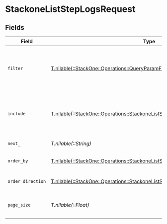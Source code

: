 # StackoneListStepLogsRequest


## Fields

| Field                                                                                                                                                      | Type                                                                                                                                                       | Required                                                                                                                                                   | Description                                                                                                                                                | Example                                                                                                                                                    |
| ---------------------------------------------------------------------------------------------------------------------------------------------------------- | ---------------------------------------------------------------------------------------------------------------------------------------------------------- | ---------------------------------------------------------------------------------------------------------------------------------------------------------- | ---------------------------------------------------------------------------------------------------------------------------------------------------------- | ---------------------------------------------------------------------------------------------------------------------------------------------------------- |
| `filter`                                                                                                                                                   | [T.nilable(::StackOne::Operations::QueryParamFilter)](../../models/operations/queryparamfilter.md)                                                         | :heavy_minus_sign:                                                                                                                                         | Filter parameters that allow greater customisation of the list response                                                                                    |                                                                                                                                                            |
| `include`                                                                                                                                                  | [T.nilable(::StackOne::Operations::StackoneListStepLogsQueryParamInclude)](../../models/operations/stackoneliststeplogsqueryparaminclude.md)               | :heavy_minus_sign:                                                                                                                                         | The include parameter allows you to include additional data in the response.                                                                               | step_logs                                                                                                                                                  |
| `next_`                                                                                                                                                    | *T.nilable(::String)*                                                                                                                                      | :heavy_minus_sign:                                                                                                                                         | The unified cursor                                                                                                                                         |                                                                                                                                                            |
| `order_by`                                                                                                                                                 | [T.nilable(::StackOne::Operations::StackoneListStepLogsQueryParamOrderBy)](../../models/operations/stackoneliststeplogsqueryparamorderby.md)               | :heavy_minus_sign:                                                                                                                                         | The field to order the results by.                                                                                                                         | created_at                                                                                                                                                 |
| `order_direction`                                                                                                                                          | [T.nilable(::StackOne::Operations::StackoneListStepLogsQueryParamOrderDirection)](../../models/operations/stackoneliststeplogsqueryparamorderdirection.md) | :heavy_minus_sign:                                                                                                                                         | The direction to order the results by.                                                                                                                     | asc                                                                                                                                                        |
| `page_size`                                                                                                                                                | *T.nilable(::Float)*                                                                                                                                       | :heavy_minus_sign:                                                                                                                                         | The number of results per page (default value is 25)                                                                                                       |                                                                                                                                                            |